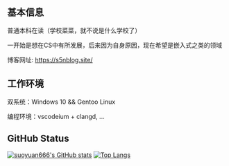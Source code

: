 ## 基本信息

普通本科在读（学校菜菜，就不说是什么学校了）

一开始是想在CS中有所发展，后来因为自身原因，现在希望是嵌入式之类的领域

博客网址: https://s5nblog.site/

## 工作环境

双系统：Windows 10 && Gentoo Linux

编程环境：vscodeium + clangd, ...

## GitHub Status

[![suoyuan666's GitHub stats](https://github-readme-stats.vercel.app/api?username=suoyuan666&show_icons=true)](https://github.com/anuraghazra/github-readme-stats) [![Top Langs](https://github-readme-stats.vercel.app/api/top-langs/?username=suoyuan666)](https://github.com/anuraghazra/github-readme-stats)

